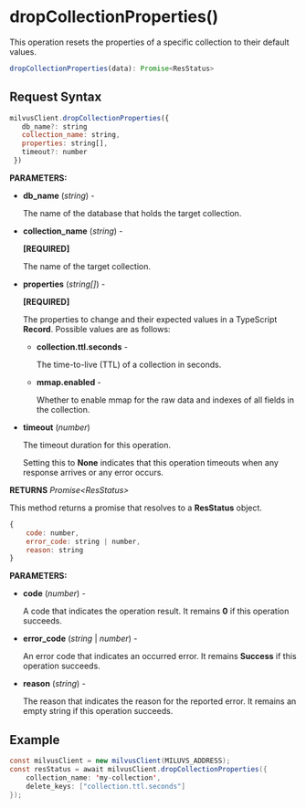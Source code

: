 # dropCollectionProperties()

This operation resets the properties of a specific collection to their default values.

```javascript
dropCollectionProperties(data): Promise<ResStatus>
```

## Request Syntax

```javascript
milvusClient.dropCollectionProperties({
   db_name?: string
   collection_name: string,
   properties: string[],
   timeout?: number
 })
```

**PARAMETERS:**

- **db_name** (*string*) -

    The name of the database that holds the target collection.

- **collection_name** (*string*) -

    **[REQUIRED]**

    The name of the target collection.

- **properties** (*string[]*) -

    **[REQUIRED]**

    The properties to change and their expected values in a TypeScript **Record**. Possible values are as follows:

    - **collection.ttl.seconds** -

        The time-to-live (TTL) of a collection in seconds.

    - **mmap.enabled** -

        Whether to enable mmap for the raw data and indexes of all fields in the collection.

- **timeout** (*number*)  

    The timeout duration for this operation. 

    Setting this to **None** indicates that this operation timeouts when any response arrives or any error occurs.

**RETURNS** *Promise\<ResStatus>*

This method returns a promise that resolves to a **ResStatus** object.

```javascript
{
    code: number,
    error_code: string | number,
    reason: string
}
```

**PARAMETERS:**

- **code** (*number*) -

    A code that indicates the operation result. It remains **0** if this operation succeeds.

- **error_code** (*string* | *number*) -

    An error code that indicates an occurred error. It remains **Success** if this operation succeeds. 

- **reason** (*string*) - 

    The reason that indicates the reason for the reported error. It remains an empty string if this operation succeeds.

## Example

```java
const milvusClient = new milvusClient(MILUVS_ADDRESS);
const resStatus = await milvusClient.dropCollectionProperties({
    collection_name: 'my-collection',
    delete_keys: ["collection.ttl.seconds"]
});
```

